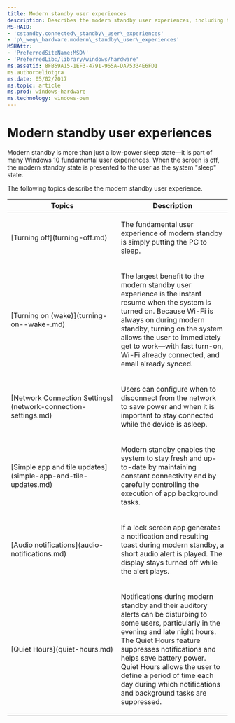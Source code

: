 ```yaml
---
title: Modern standby user experiences
description: Describes the modern standby user experiences, including turning off, turning on (wake), simple app and tile updates, audio notifications, and quiet hours.
MS-HAID:
- 'cstandby.connected\_standby\_user\_experiences'
- 'p\_weg\_hardware.modern\_standby\_user\_experiences'
MSHAttr:
- 'PreferredSiteName:MSDN'
- 'PreferredLib:/library/windows/hardware'
ms.assetid: 8FB59A15-1EF3-4791-965A-DA75334E6FD1
ms.author:eliotgra
ms.date: 05/02/2017
ms.topic: article
ms.prod: windows-hardware
ms.technology: windows-oem
---
```


# Modern standby user experiences


Modern standby is more than just a low-power sleep state—it is part of many Windows 10 fundamental user experiences. When the screen is off, the modern standby state is presented to the user as the system "sleep" state.

The following topics describe the modern standby user experience.

<table>
<colgroup>
<col width="50%" />
<col width="50%" />
</colgroup>
<thead>
<tr class="header">
<th>Topics</th>
<th>Description</th>
</tr>
</thead>
<tbody>
<tr class="odd">
<td><p>[Turning off](turning-off.md)</p></td>
<td><p>The fundamental user experience of modern standby is simply putting the PC to sleep.</p></td>
</tr>
<tr class="even">
<td><p>[Turning on (wake)](turning-on--wake-.md)</p></td>
<td><p>The largest benefit to the modern standby user experience is the instant resume when the system is turned on. Because Wi-Fi is always on during modern standby, turning on the system allows the user to immediately get to work—with fast turn-on, Wi-Fi already connected, and email already synced.</p></td>
</tr>
<tr>
<td><p>[Network Connection Settings](network-connection-settings.md)</p></td>
<td><p>Users can configure when to disconnect from the network to save power and when it is important to stay connected while the device is asleep.</p></td>
</tr>
<tr class="odd">
<td><p>[Simple app and tile updates](simple-app-and-tile-updates.md)</p></td>
<td><p>Modern standby enables the system to stay fresh and up-to-date by maintaining constant connectivity and by carefully controlling the execution of app background tasks.</p></td>
</tr>
<tr class="even">
<td><p>[Audio notifications](audio-notifications.md)</p></td>
<td><p>If a lock screen app generates a notification and resulting toast during modern standby, a short audio alert is played. The display stays turned off while the alert plays.</p></td>
</tr>
<tr class="odd">
<td><p>[Quiet Hours](quiet-hours.md)</p></td>
<td><p>Notifications during modern standby and their auditory alerts can be disturbing to some users, particularly in the evening and late night hours. The Quiet Hours feature suppresses notifications and helps save battery power. Quiet Hours allows the user to define a period of time each day during which notifications and background tasks are suppressed.</p></td>
</tr>
</tbody>
</table>

 

 

 






